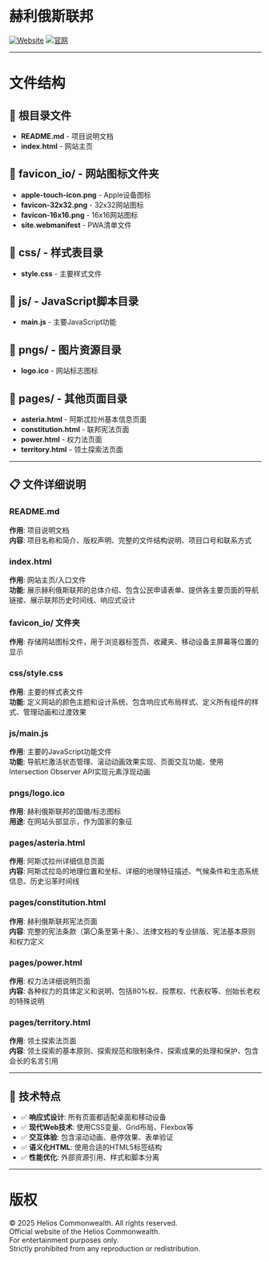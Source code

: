 # 赫利俄斯联邦
[![Website](https://img.shields.io/badge/Website-Helios%20Commonweald-blue)](https://helioscw.github.io)
[![官网](https://img.shields.io/badge/%E5%AE%98%E7%BD%91-%E8%B5%AB%E5%88%A9%E4%BF%84%E6%96%AF%E8%81%94%E9%82%A6-blue)](https://helioscw.github.io)


----
# 文件结构

## 📁 根目录文件

- **README.md** - 项目说明文档
- **index.html** - 网站主页

## 📁 favicon_io/ - 网站图标文件夹

- **apple-touch-icon.png** - Apple设备图标
- **favicon-32x32.png** - 32x32网站图标  
- **favicon-16x16.png** - 16x16网站图标
- **site.webmanifest** - PWA清单文件

## 📁 css/ - 样式表目录

- **style.css** - 主要样式文件

## 📁 js/ - JavaScript脚本目录

- **main.js** - 主要JavaScript功能

## 📁 pngs/ - 图片资源目录

- **logo.ico** - 网站标志图标

## 📁 pages/ - 其他页面目录

- **asteria.html** - 阿斯忒拉州基本信息页面
- **constitution.html** - 联邦宪法页面
- **power.html** - 权力法页面
- **territory.html** - 领土探索法页面

---

## 📋 文件详细说明

### README.md
**作用**: 项目说明文档  
**内容**: 项目名称和简介、版权声明、完整的文件结构说明、项目口号和联系方式

### index.html  
**作用**: 网站主页/入口文件  
**功能**: 展示赫利俄斯联邦的总体介绍、包含公民申请表单、提供各主要页面的导航链接、展示联邦历史时间线、响应式设计

### favicon_io/ 文件夹
**作用**: 存储网站图标文件，用于浏览器标签页、收藏夹、移动设备主屏幕等位置的显示

### css/style.css
**作用**: 主要的样式表文件  
**功能**: 定义网站的颜色主题和设计系统、包含响应式布局样式、定义所有组件的样式、管理动画和过渡效果

### js/main.js  
**作用**: 主要的JavaScript功能文件  
**功能**: 导航栏激活状态管理、滚动动画效果实现、页面交互功能、使用Intersection Observer API实现元素浮现动画

### pngs/logo.ico
**作用**: 赫利俄斯联邦的国徽/标志图标  
**用途**: 在网站头部显示，作为国家的象征

### pages/asteria.html
**作用**: 阿斯忒拉州详细信息页面  
**内容**: 阿斯忒拉岛的地理位置和坐标、详细的地理特征描述、气候条件和生态系统信息、历史沿革时间线

### pages/constitution.html
**作用**: 赫利俄斯联邦宪法页面  
**内容**: 完整的宪法条款（第〇条至第十条）、法律文档的专业排版、宪法基本原则和权力定义

### pages/power.html
**作用**: 权力法详细说明页面  
**内容**: 各种权力的具体定义和说明、包括80%权、投票权、代表权等、创始长老权的特殊说明

### pages/territory.html
**作用**: 领土探索法页面  
**内容**: 领土探索的基本原则、探索规范和限制条件、探索成果的处理和保护、包含会长的名言引用

---

## 🚀 技术特点

- ✅ **响应式设计**: 所有页面都适配桌面和移动设备
- ✅ **现代Web技术**: 使用CSS变量、Grid布局、Flexbox等
- ✅ **交互体验**: 包含滚动动画、悬停效果、表单验证
- ✅ **语义化HTML**: 使用合适的HTML5标签结构
- ✅ **性能优化**: 外部资源引用、样式和脚本分离

----

# 版权
© 2025 Helios Commonwealth. All rights reserved. <br>
Official website of the Helios Commonwealth. <br>
For entertainment purposes only. <br>
Strictly prohibited from any reproduction or redistribution. <br>
